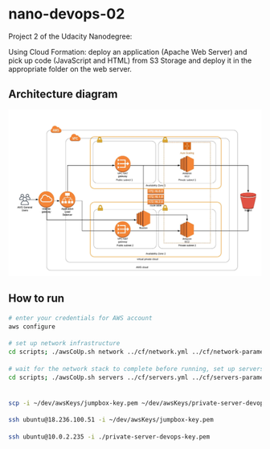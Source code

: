 # nano-devops-02

Project 2 of the Udacity Nanodegree:

Using Cloud Formation: deploy an application (Apache Web Server) and pick up code (JavaScript and HTML) from S3 Storage and deploy it in the appropriate folder on the web server.

## Architecture diagram

![LucidChart Architecture Diagram](./images/architecture.jpeg)

## How to run

```bash
# enter your credentials for AWS account
aws configure

# set up network infrastructure
cd scripts; ./awsCoUp.sh network ../cf/network.yml ../cf/network-parameters.json; cd ..

# wait for the network stack to complete before running, set up servers
cd scripts; ./awsCoUp.sh servers ../cf/servers.yml ../cf/servers-parameters.json; cd ..


scp -i ~/dev/awsKeys/jumpbox-key.pem ~/dev/awsKeys/private-server-devops-key.pem ubuntu@18.236.100.51:/home/ubuntu/private-server-devops-key.pem

ssh ubuntu@18.236.100.51 -i ~/dev/awsKeys/jumpbox-key.pem

ssh ubuntu@10.0.2.235 -i ./private-server-devops-key.pem
```
